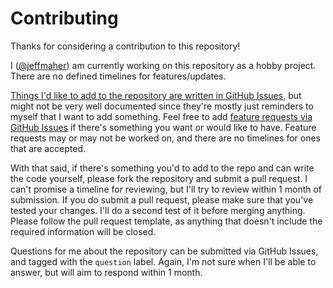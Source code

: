 # Contributing

Thanks for considering a contribution to this repository!

I ([@jeffmaher](https://github.com/jeffmaher/)) am currently working on this repository as a hobby project. There are no defined timelines for features/updates.

[Things I'd like to add to the repository are written in GitHub Issues](https://github.com/jeffmaher/github-repo-starter-template/issues), but might not be very well documented since they're mostly just reminders to myself that I want to add something. Feel free to add [feature requests via GitHub Issues](https://github.com/jeffmaher/github-repo-starter-template/issues/new) if there's something you want or would like to have. Feature requests may or may not be worked on, and there are no timelines for ones that are accepted.

With that said, if there's something you'd to add to the repo and can write the code yourself, please fork the repository and submit a pull request. I can't promise a timeline for reviewing, but I'll try to review within 1 month of submission. If you do submit a pull request, please make sure that you've tested your changes. I'll do a second test of it before merging anything. Please follow the pull request template, as anything that doesn't include the required information will be closed.

Questions for me about the repository can be submitted via GitHub Issues, and tagged with the `question` label. Again, I'm not sure when I'll be able to answer, but will aim to respond within 1 month.
